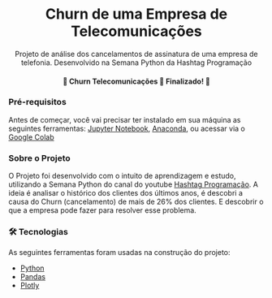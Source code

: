 <h1 align="center"> Churn de uma Empresa de Telecomunicações </h1>
<p align="center">Projeto de análise dos cancelamentos de assinatura de uma empresa de telefonia. Desenvolvido na Semana Python da Hashtag Programação</p>
<h4 align="center"> 
	 🎉 Churn Telecomunicações 📶 Finalizado! 🎉
</h4>

### Pré-requisitos

Antes de começar, você vai precisar ter instalado em sua máquina as seguintes ferramentas:
[Jupyter Notebook](https://www.anaconda.com/products/distribution), [Anaconda](https://www.anaconda.com/products/distribution), ou
acessar via o [Google Colab](https://colab.research.google.com/)

### Sobre o Projeto
O Projeto foi desenvolvido com o intuito de aprendizagem e estudo, utilizando a Semana Python do canal do youtube [Hashtag Programação](https://www.youtube.com/c/HashtagPrograma%C3%A7%C3%A3o).
A ideia é analisar o histórico dos clientes dos últimos anos, é descobri a causa do Churn (cancelamento) de mais de 26% dos clientes. 
E descobrir o que a empresa pode fazer para resolver esse problema.

### 🛠 Tecnologias

As seguintes ferramentas foram usadas na construção do projeto:

- [Python](https://www.python.org/)
- [Pandas](https://pandas.pydata.org/)
- [Plotly](https://plotly.com/python/)
